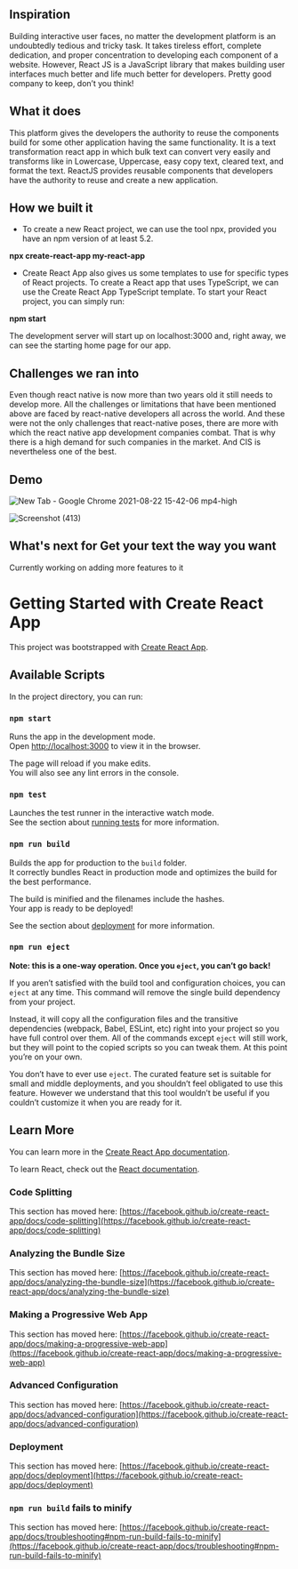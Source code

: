 ## Inspiration
Building interactive user faces, no matter the development platform is an undoubtedly tedious and tricky task. It takes tireless effort, complete dedication, and proper concentration to developing each component of a website. However, React JS is a JavaScript library that makes building user interfaces much better and life much better for developers. Pretty good company to keep, don’t you think!

## What it does
This platform gives the developers the authority to reuse the components build for some other application having the same functionality. It is a text transformation react app in which bulk text can convert very easily and transforms like in Lowercase, Uppercase, easy copy text, cleared text, and format the text. ReactJS provides reusable components that developers have the authority to reuse and create a new application.

## How we built it
- To create a new React project, we can use the tool npx, provided you have an npm version of at least 5.2.

**npx create-react-app my-react-app**

- Create React App also gives us some templates to use for specific types of React projects. To create a React app that uses TypeScript, we can use the Create React App TypeScript template. To start your React project, you can simply run:

**npm start**

The development server will start up on localhost:3000 and, right away, we can see the starting home page for our app.

## Challenges we ran into
Even though react native is now more than two years old it still needs to develop more. All the challenges or limitations that have been mentioned above are faced by react-native developers all across the world. And these were not the only challenges that react-native poses, there are more with which the react native app development companies combat. That is why there is a high demand for such companies in the market. And CIS is nevertheless one of the best.

## Demo

![New Tab - Google Chrome 2021-08-22 15-42-06 mp4-high](https://user-images.githubusercontent.com/68494604/130355757-d75b45cf-c6e2-4711-8b4d-05cde8d8a1b9.gif)

![Screenshot (413)](https://user-images.githubusercontent.com/68494604/130355752-28d75f4a-ed6d-46e7-902c-c37b5ada853e.png)


## What's next for Get your text the way you want
Currently working on adding more features to it 

# Getting Started with Create React App

This project was bootstrapped with [Create React App](https://github.com/facebook/create-react-app).

## Available Scripts

In the project directory, you can run:

### `npm start`

Runs the app in the development mode.\
Open [http://localhost:3000](http://localhost:3000) to view it in the browser.

The page will reload if you make edits.\
You will also see any lint errors in the console.

### `npm test`

Launches the test runner in the interactive watch mode.\
See the section about [running tests](https://facebook.github.io/create-react-app/docs/running-tests) for more information.

### `npm run build`

Builds the app for production to the `build` folder.\
It correctly bundles React in production mode and optimizes the build for the best performance.

The build is minified and the filenames include the hashes.\
Your app is ready to be deployed!

See the section about [deployment](https://facebook.github.io/create-react-app/docs/deployment) for more information.

### `npm run eject`

**Note: this is a one-way operation. Once you `eject`, you can’t go back!**

If you aren’t satisfied with the build tool and configuration choices, you can `eject` at any time. This command will remove the single build dependency from your project.

Instead, it will copy all the configuration files and the transitive dependencies (webpack, Babel, ESLint, etc) right into your project so you have full control over them. All of the commands except `eject` will still work, but they will point to the copied scripts so you can tweak them. At this point you’re on your own.

You don’t have to ever use `eject`. The curated feature set is suitable for small and middle deployments, and you shouldn’t feel obligated to use this feature. However we understand that this tool wouldn’t be useful if you couldn’t customize it when you are ready for it.

## Learn More

You can learn more in the [Create React App documentation](https://facebook.github.io/create-react-app/docs/getting-started).

To learn React, check out the [React documentation](https://reactjs.org/).

### Code Splitting

This section has moved here: [https://facebook.github.io/create-react-app/docs/code-splitting](https://facebook.github.io/create-react-app/docs/code-splitting)

### Analyzing the Bundle Size

This section has moved here: [https://facebook.github.io/create-react-app/docs/analyzing-the-bundle-size](https://facebook.github.io/create-react-app/docs/analyzing-the-bundle-size)

### Making a Progressive Web App

This section has moved here: [https://facebook.github.io/create-react-app/docs/making-a-progressive-web-app](https://facebook.github.io/create-react-app/docs/making-a-progressive-web-app)

### Advanced Configuration

This section has moved here: [https://facebook.github.io/create-react-app/docs/advanced-configuration](https://facebook.github.io/create-react-app/docs/advanced-configuration)

### Deployment

This section has moved here: [https://facebook.github.io/create-react-app/docs/deployment](https://facebook.github.io/create-react-app/docs/deployment)

### `npm run build` fails to minify

This section has moved here: [https://facebook.github.io/create-react-app/docs/troubleshooting#npm-run-build-fails-to-minify](https://facebook.github.io/create-react-app/docs/troubleshooting#npm-run-build-fails-to-minify)
